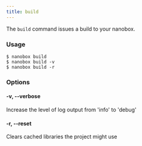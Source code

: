 ```yaml
---
title: build
---
```


The `build` command issues a build to your nanobox.

### Usage
```shell
$ nanobox build
$ nanobox build -v
$ nanobox build -r
```

### Options
#### -v, --verbose
Increase the level of log output from 'info' to 'debug'

#### -r, --reset
Clears cached libraries the project might use